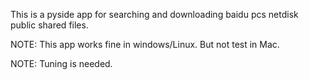 This is a pyside app for searching and downloading baidu pcs netdisk public shared files.

NOTE: This app works fine in windows/Linux. But not test in Mac.

NOTE: Tuning is needed.
